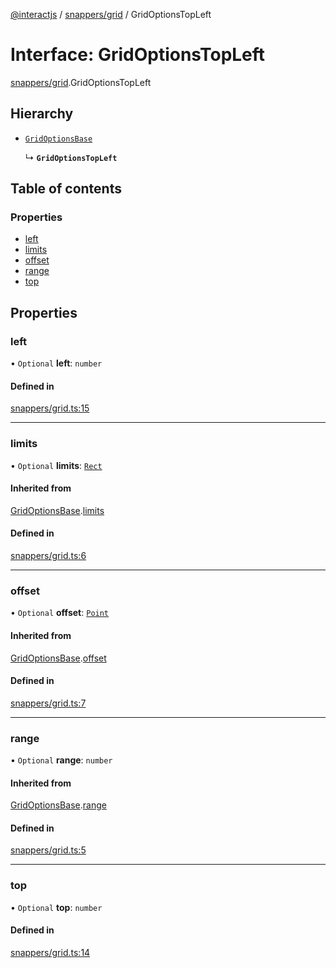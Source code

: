 [@interactjs](../README.md) / [snappers/grid](../modules/snappers_grid.md) / GridOptionsTopLeft

# Interface: GridOptionsTopLeft

[snappers/grid](../modules/snappers_grid.md).GridOptionsTopLeft

## Hierarchy

- [`GridOptionsBase`](snappers_grid.GridOptionsBase.md)

  ↳ **`GridOptionsTopLeft`**

## Table of contents

### Properties

- [left](snappers_grid.GridOptionsTopLeft.md#left)
- [limits](snappers_grid.GridOptionsTopLeft.md#limits)
- [offset](snappers_grid.GridOptionsTopLeft.md#offset)
- [range](snappers_grid.GridOptionsTopLeft.md#range)
- [top](snappers_grid.GridOptionsTopLeft.md#top)

## Properties

### left

• `Optional` **left**: `number`

#### Defined in

[snappers/grid.ts:15](https://github.com/taye/interact.js/blob/f56f1fa2/packages/@interactjs/snappers/grid.ts#L15)

___

### limits

• `Optional` **limits**: [`Rect`](core_types.Rect.md)

#### Inherited from

[GridOptionsBase](snappers_grid.GridOptionsBase.md).[limits](snappers_grid.GridOptionsBase.md#limits)

#### Defined in

[snappers/grid.ts:6](https://github.com/taye/interact.js/blob/f56f1fa2/packages/@interactjs/snappers/grid.ts#L6)

___

### offset

• `Optional` **offset**: [`Point`](core_types.Point.md)

#### Inherited from

[GridOptionsBase](snappers_grid.GridOptionsBase.md).[offset](snappers_grid.GridOptionsBase.md#offset)

#### Defined in

[snappers/grid.ts:7](https://github.com/taye/interact.js/blob/f56f1fa2/packages/@interactjs/snappers/grid.ts#L7)

___

### range

• `Optional` **range**: `number`

#### Inherited from

[GridOptionsBase](snappers_grid.GridOptionsBase.md).[range](snappers_grid.GridOptionsBase.md#range)

#### Defined in

[snappers/grid.ts:5](https://github.com/taye/interact.js/blob/f56f1fa2/packages/@interactjs/snappers/grid.ts#L5)

___

### top

• `Optional` **top**: `number`

#### Defined in

[snappers/grid.ts:14](https://github.com/taye/interact.js/blob/f56f1fa2/packages/@interactjs/snappers/grid.ts#L14)
